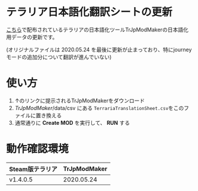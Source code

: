 # テラリア日本語化翻訳シートの更新

[こちら](https://synctam.blogspot.com/2017/05/terraria_20.html?showComment=1495805885682)で配布されているテラリアの日本語化ツールTrJpModMakerの日本語化用データの更新です。

(オリジナルファイルは 2020.05.24 を最後に更新が止まっており、特にjourneyモードの追加分について翻訳が進んでいない)

# 使い方

1. ↑のリンクに提示されるTrJpModMakerをダウンロード
1. *TrJpModMaker*/data/csv にある `TerrariaTranslationSheet.csv`をこのファイルに置き換える
1. 通常通りに **Create MOD** を実行して、 **RUN** する

# 動作確認環境

| Steam版テラリア | TrJpModMaker |
| --------------- | ------------ |
|  v1.4.0.5       | 2020.05.24   |
